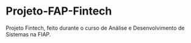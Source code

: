 # Projeto-FAP-Fintech
Projeto Fintech, feito durante o curso de Análise e Desenvolvimento de Sistemas na FIAP.
